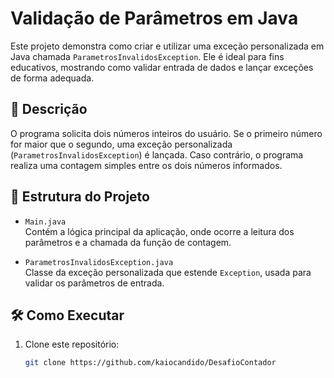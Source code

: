 # Validação de Parâmetros em Java

Este projeto demonstra como criar e utilizar uma exceção personalizada em Java chamada `ParametrosInvalidosException`. Ele é ideal para fins educativos, mostrando como validar entrada de dados e lançar exceções de forma adequada.

## 📌 Descrição

O programa solicita dois números inteiros do usuário. Se o primeiro número for maior que o segundo, uma exceção personalizada (`ParametrosInvalidosException`) é lançada. Caso contrário, o programa realiza uma contagem simples entre os dois números informados.

## 📂 Estrutura do Projeto

- `Main.java`  
  Contém a lógica principal da aplicação, onde ocorre a leitura dos parâmetros e a chamada da função de contagem.

- `ParametrosInvalidosException.java`  
  Classe da exceção personalizada que estende `Exception`, usada para validar os parâmetros de entrada.

## 🛠️ Como Executar

1. Clone este repositório:
   ```bash
   git clone https://github.com/kaiocandido/DesafioContador
